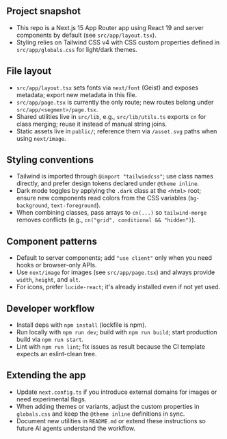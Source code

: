 ## Project snapshot
- This repo is a Next.js 15 App Router app using React 19 and server components by default (see `src/app/layout.tsx`).
- Styling relies on Tailwind CSS v4 with CSS custom properties defined in `src/app/globals.css` for light/dark themes.

## File layout
- `src/app/layout.tsx` sets fonts via `next/font` (Geist) and exposes metadata; export new metadata in this file.
- `src/app/page.tsx` is currently the only route; new routes belong under `src/app/<segment>/page.tsx`.
- Shared utilities live in `src/lib`, e.g., `src/lib/utils.ts` exports `cn` for class merging; reuse it instead of manual string joins.
- Static assets live in `public/`; reference them via `/asset.svg` paths when using `next/image`.

## Styling conventions
- Tailwind is imported through `@import "tailwindcss"`; use class names directly, and prefer design tokens declared under `@theme inline`.
- Dark mode toggles by applying the `.dark` class at the `<html>` root; ensure new components read colors from the CSS variables (`bg-background`, `text-foreground`).
- When combining classes, pass arrays to `cn(...)` so `tailwind-merge` removes conflicts (e.g., `cn("grid", conditional && "hidden")`).

## Component patterns
- Default to server components; add `"use client"` only when you need hooks or browser-only APIs.
- Use `next/image` for images (see `src/app/page.tsx`) and always provide `width`, `height`, and `alt`.
- For icons, prefer `lucide-react`; it's already installed even if not yet used.

## Developer workflow
- Install deps with `npm install` (lockfile is npm).
- Run locally with `npm run dev`; build with `npm run build`; start production build via `npm run start`.
- Lint with `npm run lint`; fix issues as result because the CI template expects an eslint-clean tree.

## Extending the app
- Update `next.config.ts` if you introduce external domains for images or need experimental flags.
- When adding themes or variants, adjust the custom properties in `globals.css` and keep the `@theme inline` definitions in sync.
- Document new utilities in `README.md` or extend these instructions so future AI agents understand the workflow.
